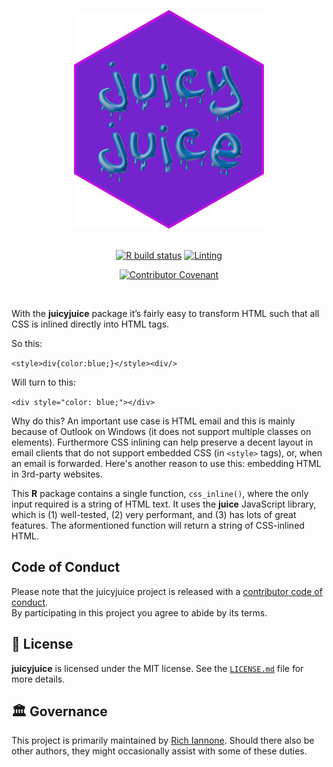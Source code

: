 <div align="center">

<a href='https://rich-iannone.github.io/juicyjuice/'><img src="man/figures/logo.svg" height="350px"/></a>

<br />
<!-- badges: start -->
<a href="https://github.com/rich-iannone/juicyjuice/actions"><img src="https://github.com/rich-iannone/juicyjuice/workflows/R-CMD-check/badge.svg" alt="R build status" /></a>
<a href="https://github.com/rich-iannone/juicyjuice/actions"><img src="https://github.com/rich-iannone/juicyjuice/workflows/lint/badge.svg" alt="Linting" /></a>

<a href="https://www.contributor-covenant.org/version/2/0/code_of_conduct/"><img src="https://img.shields.io/badge/Contributor%20Covenant-v2.0%20adopted-ff69b4.svg" alt="Contributor Covenant" /></a>
<!-- badges: end -->
<br />
</div>

With the **juicyjuice** package it’s fairly easy to transform HTML such that all CSS is inlined directly into HTML tags.

So this:

`<style>div{color:blue;}</style><div/>`

Will turn to this:

`<div style="color: blue;"></div>`

Why do this? An important use case is HTML email and this is mainly because of Outlook on Windows (it does not support multiple classes on elements). Furthermore CSS inlining can help preserve a decent layout in email clients that do not support embedded CSS (in `<style>` tags), or, when an email is forwarded. Here's another reason to use this: embedding HTML in 3rd-party websites. 

This **R** package contains a single function, `css_inline()`, where the only input required is a string of HTML text. It uses the **juice** JavaScript library, which is (1) well-tested, (2) very performant, and (3) has lots of great features. The aformentioned function will return a string of CSS-inlined HTML.

## Code of Conduct

Please note that the juicyjuice project is released with a [contributor code of conduct](https://www.contributor-covenant.org/version/2/0/code_of_conduct/).<br>By participating in this project you agree to abide by its terms.

## 📄 License

**juicyjuice** is licensed under the MIT license. See the [`LICENSE.md`](LICENSE.md) file for more details.

## 🏛️ Governance

This project is primarily maintained by [Rich Iannone](https://twitter.com/riannone). Should there also be other authors, they might occasionally assist with some of these duties.
